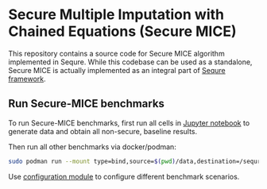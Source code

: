 # Secure Multiple Imputation with Chained Equations (Secure MICE)

This repository contains a source code for Secure MICE algorithm implemented in Sequre. While this codebase can be used as a standalone, Secure MICE is actually implemented as an integral part of [Sequre framework](https://github.com/0xTCG/sequre/tree/mice).

## Run Secure-MICE benchmarks

To run Secure-MICE benchmarks, first run all cells in [Jupyter notebook](applications/offline/mi.ipynb) to generate data and obtain all non-secure, baseline results.

Then run all other benchmarks via docker/podman:

```bash
sudo podman run --mount type=bind,source=$(pwd)/data,destination=/sequre/data --mount type=bind,source=$(pwd)/applications/config,destination=/sequre/applications/config --security-opt label=disable -e "CODON_DEBUG=lt" --privileged --rm -t hsmile/secure-mice:latest scripts/run.sh -release benchmarks --mi --jit --local
```

Use [configuration module](applications/config/mi.toml) to configure different benchmark scenarios.
